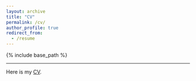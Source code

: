 ```yaml
---
layout: archive
title: "CV"
permalink: /cv/
author_profile: true
redirect_from:
  - /resume
---
```


{% include base_path %}

------

Here is my [CV](https://ben-mckay.github.io/benmckay.github.io/files/CV.pdf).


